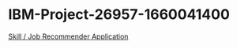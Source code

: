 # IBM-Project-26957-1660041400
<a href="http://169.51.207.195:32478/" /> Skill / Job Recommender Application </a>
